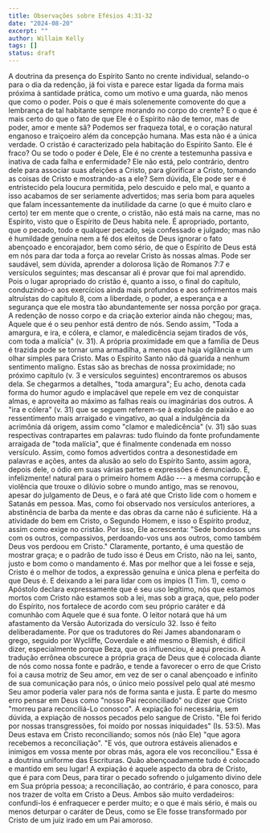```yaml
---
title: Observações sobre Efésios 4:31-32
date: "2024-08-20"
excerpt: ""
author: Willaim Kelly
tags: []
status: draft
---
```


A doutrina da presença do Espírito Santo no crente individual, selando-o
para o dia da redenção, já foi vista e parece estar ligada da forma mais
próxima à santidade prática, como um motivo e uma guarda, não menos que
como o poder. Pois o que é mais solenemente comovente do que a lembrança
de tal habitante sempre morando no corpo do crente? E o que é mais certo
do que o fato de que Ele é o Espírito não de temor, mas de poder, amor e
mente sã? Podemos ser fraqueza total, e o coração natural enganoso e
traiçoeiro além da concepção humana. Mas esta não é a única verdade. O
cristão é caracterizado pela habitação do Espírito Santo. Ele é fraco?
Ou se todo o poder é Dele, Ele é no crente a testemunha passiva e
inativa de cada falha e enfermidade? Ele não está, pelo contrário,
dentro dele para associar suas afeições a Cristo, para glorificar a
Cristo, tomando as coisas de Cristo e mostrando-as a ele? Sem dúvida,
Ele pode ser e é entristecido pela loucura permitida, pelo descuido e
pelo mal, e quanto a isso acabamos de ser seriamente advertidos; mas
seria bom para aqueles que falam incessantemente da inutilidade da carne
(o que é muito claro e certo) ter em mente que o crente, o cristão, não
está mais na carne, mas no Espírito, visto que o Espírito de Deus habita
nele. É apropriado, portanto, que o pecado, todo e qualquer pecado, seja
confessado e julgado; mas não é humildade genuína nem a fé dos eleitos
de Deus ignorar o fato abençoado e encorajador, bem como sério, de que o
Espírito de Deus está em nós para dar toda a força ao revelar Cristo às
nossas almas. Pode ser saudável, sem dúvida, aprender a dolorosa lição
de Romanos 7:7 e versículos seguintes; mas descansar ali é provar que
foi mal aprendido. Pois o lugar apropriado do cristão é, quanto a isso,
o final do capítulo, conduzindo-o aos exercícios ainda mais profundos e
aos sofrimentos mais altruístas do capítulo 8, com a liberdade, o poder,
a esperança e a segurança que ele mostra tão abundantemente ser nossa
porção por graça. A redenção de nosso corpo e da criação exterior ainda
não chegou; mas, Aquele que é o seu penhor está dentro de nós. Sendo
assim, \"Toda a amargura, e ira, e cólera, e clamor, e maledicência
sejam tirados de vós, com toda a malícia\" (v. 31). A própria
proximidade em que a família de Deus é trazida pode se tornar uma
armadilha, a menos que haja vigilância e um olhar simples para Cristo.
Mas o Espírito Santo não dá guarida a nenhum sentimento maligno. Estas
são as brechas de nossa proximidade; no próximo capítulo (v. 3 e
versículos seguintes) encontraremos os abusos dela. Se chegarmos a
detalhes, \"toda amargura\"; Eu acho, denota cada forma do humor agudo e
implacável que repele em vez de conquistar almas, e aproveita ao máximo
as falhas reais ou imaginárias dos outros. A \"ira e cólera\" (v. 31)
que se seguem referem-se à explosão de paixão e ao ressentimento mais
arraigado e vingativo, ao qual a indulgência da acrimônia dá origem,
assim como \"clamor e maledicência\" (v. 31) são suas respectivas
contrapartes em palavras: tudo fluindo da fonte profundamente arraigada
de \"toda malícia\", que é finalmente condenada em nosso versículo.
Assim, como fomos advertidos contra a desonestidade em palavras e ações,
antes da alusão ao selo do Espírito Santo, assim agora, depois dele, o
ódio em suas várias partes e expressões é denunciado. É, infelizmente!
natural para o primeiro homem Adão --- a mesma corrupção e violência que
trouxe o dilúvio sobre o mundo antigo, mas se renovou, apesar do
julgamento de Deus, e o fará até que Cristo lide com o homem e Satanás
em pessoa. Mas, como foi observado nos versículos anteriores, a
abstinência de barba da mente e das obras da carne não é suficiente. Há
a atividade do bem em Cristo, o Segundo Homem, e isso o Espírito produz,
assim como exige no cristão. Por isso, Ele acrescenta: \"Sede bondosos
uns com os outros, compassivos, perdoando-vos uns aos outros, como
também Deus vos perdoou em Cristo.\" Claramente, portanto, é uma questão
de mostrar graça; e o padrão de tudo isso é Deus em Cristo, não na lei,
santo, justo e bom como o mandamento é. Mas por melhor que a lei fosse e
seja, Cristo é o melhor de todos, a expressão genuína e única plena e
perfeita do que Deus é. E deixando a lei para lidar com os ímpios (1
Tim. 1), como o Apóstolo declara expressamente que é seu uso legítimo,
nós que estamos mortos com Cristo não estamos sob a lei, mas sob a
graça, que, pelo poder do Espírito, nos fortalece de acordo com seu
próprio caráter e dá comunhão com Aquele que é sua fonte. O leitor
notará que há um afastamento da Versão Autorizada do versículo 32. Isso
é feito deliberadamente. Por que os tradutores do Rei James abandonaram
o grego, seguido por Wycliffe, Coverdale e até mesmo o Blemish, é
difícil dizer, especialmente porque Beza, que os influenciou, é aqui
preciso. A tradução errônea obscurece a própria graça de Deus que é
colocada diante de nós como nossa fonte e padrão, e tende a favorecer o
erro de que Cristo foi a causa motriz de Seu amor, em vez de ser o canal
abençoado e infinito de sua comunicação para nós, o único meio possível
pelo qual até mesmo Seu amor poderia valer para nós de forma santa e
justa. É parte do mesmo erro pensar em Deus como \"nosso Pai
reconciliado\" ou dizer que Cristo \"morreu para reconciliá-Lo
conosco\". A expiação foi necessária, sem dúvida, a expiação de nossos
pecados pelo sangue de Cristo. \"Ele foi ferido por nossas
transgressões, foi moído por nossas iniquidades\" (Is. 53:5). Mas Deus
estava em Cristo reconciliando; somos nós (não Ele) \"que agora
recebemos a reconciliação\". \"E vós, que outrora estáveis alienados e
inimigos em vossa mente por obras más, agora ele vos reconciliou.\" Essa
é a doutrina uniforme das Escrituras. Quão abençoadamente tudo é
colocado e mantido em seu lugar! A expiação é aquele aspecto da obra de
Cristo, que é para com Deus, para tirar o pecado sofrendo o julgamento
divino dele em Sua própria pessoa; a reconciliação, ao contrário, é para
conosco, para nos trazer de volta em Cristo a Deus. Ambos são muito
verdadeiros: confundi-los é enfraquecer e perder muito; e o que é mais
sério, é mais ou menos deturpar o caráter de Deus, como se Ele fosse
transformado por Cristo de um juiz irado em um Pai amoroso.
